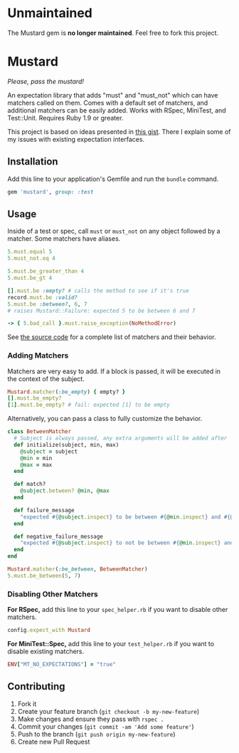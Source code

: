 # Unmaintained

The Mustard gem is **no longer maintained**. Feel free to fork this project.

# Mustard

*Please, pass the mustard!*

An expectation library that adds "must" and "must_not" which can have matchers called on them. Comes with a default set of matchers, and additional matchers can be easily added. Works with RSpec, MiniTest, and Test::Unit. Requires Ruby 1.9 or greater.

This project is based on ideas presented in [this gist](https://gist.github.com/4221051). There I explain some of my issues with existing expectation interfaces.

## Installation

Add this line to your application's Gemfile and run the `bundle` command.

```ruby
gem 'mustard', group: :test
```


## Usage

Inside of a test or spec, call `must` or `must_not` on any object followed by a matcher. Some matchers have aliases.

```ruby
5.must.equal 5
5.must_not.eq 4

5.must.be_greater_than 4
5.must.be_gt 4

[].must.be :empty? # calls the method to see if it's true
record.must.be :valid?
5.must.be :between?, 6, 7
# raises Mustard::Failure: expected 5 to be between 6 and 7

-> { 5.bad_call }.must.raise_exception(NoMethodError)
```

See [the source code](https://github.com/ryanb/mustard/blob/master/lib/mustard.rb#L26) for a complete list of matchers and their behavior.


### Adding Matchers

Matchers are very easy to add. If a block is passed, it will be executed in the context of the subject.

```ruby
Mustard.matcher(:be_empty) { empty? }
[].must.be_empty?
[1].must.be_empty? # fail: expected [1] to be empty
```

Alternatively, you can pass a class to fully customize the behavior.

```ruby
class BetweenMatcher
  # Subject is always passed, any extra arguments will be added after
  def initialize(subject, min, max)
    @subject = subject
    @min = min
    @max = max
  end

  def match?
    @subject.between? @min, @max
  end

  def failure_message
    "expected #{@subject.inspect} to be between #{@min.inspect} and #{@max.inspect}."
  end

  def negative_failure_message
    "expected #{@subject.inspect} to not be between #{@min.inspect} and #{@max.inspect}."
  end
end

Mustard.matcher(:be_between, BetweenMatcher)
5.must.be_between(5, 7)
```


### Disabling Other Matchers

**For RSpec,** add this line to your `spec_helper.rb` if you want to disable other matchers.

```ruby
config.expect_with Mustard
```

**For MiniTest::Spec,** add this line to your `test_helper.rb` if you want to disable existing matchers.

```ruby
ENV["MT_NO_EXPECTATIONS"] = "true"
```


## Contributing

1. Fork it
2. Create your feature branch (`git checkout -b my-new-feature`)
3. Make changes and ensure they pass with `rspec .`
4. Commit your changes (`git commit -am 'Add some feature'`)
5. Push to the branch (`git push origin my-new-feature`)
6. Create new Pull Request
